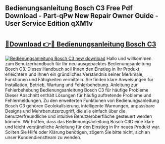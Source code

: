 ## Bedienungsanleitung Bosch C3 Free Pdf Download - Part-qPw New Repair Owner Guide - User Service Edition qXM1v

# <h2><a href="http://df0h1f.blite.top/?on=Bedienungsanleitung+Bosch+C3">🔗Download 👉🔴 Bedienungsanleitung Bosch C3</a></h2>

[![Bedienungsanleitung Bosch C3 new download](https://i.imgur.com/lujVjoI.png)](http://df0h1f.blite.top/?on=Bedienungsanleitung+Bosch+C3)
Hallo und willkommen zum Benutzerhandbuch für Ihr neu ausgepacktes Bedienungsanleitung Bosch C3. Dieses Handbuch soll Ihnen den Einstieg in Ihr Produkt erleichtern und Ihnen ein gründliches Verständnis seiner Merkmale, Funktionen und Fähigkeiten vermitteln. Sie finden klare Anweisungen für Installation, Betrieb, Wartung und Fehlerbehebung. Anleitung zur Fehlerbehebung Bedienungsanleitung Bosch C3 für häufige Probleme Dieser Abschnitt enthält Lösungen für häufig auftretende Probleme und Fehlermeldungen. Zu den erweiterten Funktionen von Bedienungsanleitung Bosch C3 gehören Geolokalisierung, intelligente Warnungen, anpassbare Designs und Mehrbenutzerzugriff, die alle einfach über die benutzerfreundliche und intuitive Benutzeroberfläche gesteuert werden können. Wir hoffen, dass das Bedienungsanleitung Bosch C3D eine klare und leicht verständliche Anleitung für den Einstieg in Ihr neues Produkt war. Sollten Sie Hilfe oder Klärung benötigen, zögern Sie bitte nicht, sich an unser Kundendienstteam zu wenden.
